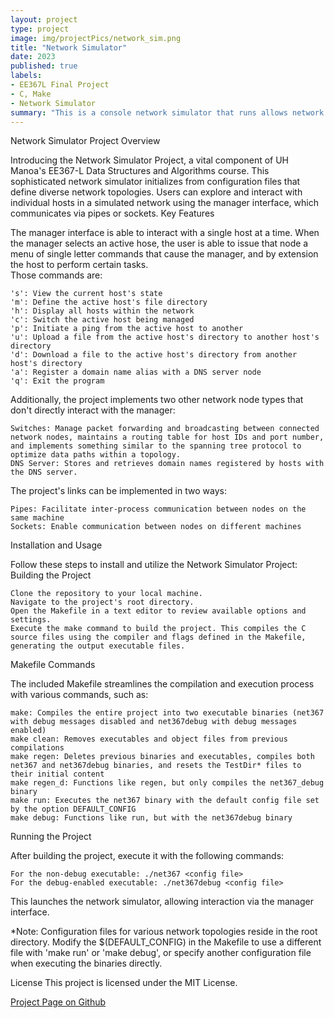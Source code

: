 ```yaml
---
layout: project
type: project
image: img/projectPics/network_sim.png
title: "Network Simulator"
date: 2023
published: true
labels:
- EE367L Final Project
- C, Make
- Network Simulator
summary: "This is a console network simulator that runs allows network nodes operating on differing processes and instances of the application to communicate using a packet structure "
---
```

Network Simulator Project Overview

Introducing the Network Simulator Project, a vital component of UH Manoa's EE367-L Data Structures and Algorithms course. This sophisticated network simulator initializes from configuration files that define diverse network topologies. Users can explore and interact with individual hosts in a simulated network using the manager interface, which communicates via pipes or sockets.
Key Features

The manager interface is able to interact with a single host at a time.  When the manager selects an active hose, the user is able to issue that node a menu of single letter commands that cause the manager, and by extension the host to perform certain tasks.  
Those commands are:

    's': View the current host's state
    'm': Define the active host's file directory
    'h': Display all hosts within the network
    'c': Switch the active host being managed
    'p': Initiate a ping from the active host to another
    'u': Upload a file from the active host's directory to another host's directory
    'd': Download a file to the active host's directory from another host's directory
    'a': Register a domain name alias with a DNS server node
    'q': Exit the program

Additionally, the project implements two other network node types that don't directly interact with the manager:

    Switches: Manage packet forwarding and broadcasting between connected network nodes, maintains a routing table for host IDs and port number, and implements something similar to the spanning tree protocol to optimize data paths within a topology.
    DNS Server: Stores and retrieves domain names registered by hosts with the DNS server.

The project's links can be implemented in two ways:

    Pipes: Facilitate inter-process communication between nodes on the same machine
    Sockets: Enable communication between nodes on different machines

Installation and Usage

Follow these steps to install and utilize the Network Simulator Project:
Building the Project

    Clone the repository to your local machine.
    Navigate to the project's root directory.
    Open the Makefile in a text editor to review available options and settings.
    Execute the make command to build the project. This compiles the C source files using the compiler and flags defined in the Makefile, generating the output executable files.

Makefile Commands

The included Makefile streamlines the compilation and execution process with various commands, such as:

    make: Compiles the entire project into two executable binaries (net367 with debug messages disabled and net367debug with debug messages enabled)
    make clean: Removes executables and object files from previous compilations
    make regen: Deletes previous binaries and executables, compiles both net367 and net367debug binaries, and resets the TestDir* files to their initial content
    make regen_d: Functions like regen, but only compiles the net367_debug binary
    make run: Executes the net367 binary with the default config file set by the option DEFAULT_CONFIG
    make debug: Functions like run, but with the net367debug binary

Running the Project

After building the project, execute it with the following commands:

    For the non-debug executable: ./net367 <config file>
    For the debug-enabled executable: ./net367debug <config file>

This launches the network simulator, allowing interaction via the manager interface.

*Note: Configuration files for various network topologies reside in the root directory. Modify the $(DEFAULT_CONFIG) in the Makefile to use a different file with 'make run' or 'make debug', or specify another configuration file when executing the binaries directly.

License
This project is licensed under the MIT License.

[Project Page on Github](https://github.com/CalebMueller-UH/lab5)
